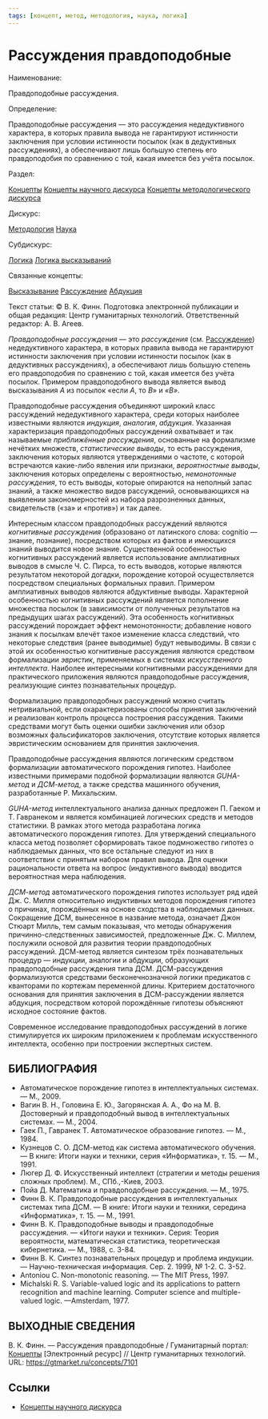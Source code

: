 ```yaml
---
tags: [концепт, метод, методология, наука, логика]
---
```

# Рассуждения правдоподобные

Наименование:

Правдоподобные рассуждения.

Определение:

Правдоподобные рассуждения — это рассуждения недедуктивного характера, в которых правила вывода не гарантируют истинности заключения при условии истинности посылок (как в дедуктивных рассуждениях), а обеспечивают лишь большую степень его правдоподобия по сравнению с той, какая имеется без учёта посылок.

Раздел:

[Концепты](https://gtmarket.ru/concepts/)  [Концепты научного дискурса](https://gtmarket.ru/concepts/scientific-concepts) [Концепты методологического дискурса](https://gtmarket.ru/concepts/methodological-concepts)

Дискурс:

[Методология](https://gtmarket.ru/concepts/6870) [Наука](https://gtmarket.ru/concepts/6860)

Субдискурс:

[Логика](https://gtmarket.ru/concepts/6892)  [Логика высказываний](https://gtmarket.ru/concepts/6899)

Связанные концепты:

[Высказывание](https://gtmarket.ru/concepts/7001) [Рассуждение](https://gtmarket.ru/concepts/7098) [Абдукция](https://gtmarket.ru/concepts/7145)

Текст статьи: © В. К. Финн. Подготовка электронной публикации и общая редакция: Центр гуманитарных технологий. Ответственный редактор: А. В. Агеев.

_Правдоподобные рассуждения_ — это _рассуждения_ (см. [Рассуждение](https://gtmarket.ru/concepts/7098)) недедуктивного характера, в которых правила вывода не гарантируют истинности заключения при условии истинности посылок (как в дедуктивных рассуждениях), а обеспечивают лишь большую степень его правдоподобия по сравнению с той, какая имеется без учёта посылок. Примером правдоподобного вывода является вывод высказывания _A_ из посылок «если _A_, то _B_» и _«В»_.

Правдоподобные рассуждения объединяют широкий класс рассуждений недедуктивного характера, среди которых наиболее известными являются _индукция_, _аналогия_, _абдукция_. Указанная характеризация правдоподобных рассуждений охватывает и так называемые _приближённые рассуждения_, основанные на формализме нечётких множеств, _статистические выводы_, то есть рассуждения, заключения которых являются утверждениями о частоте, с которой встречаются какие-либо явления или признаки, _вероятностные выводы_, заключения которых определены с вероятностью, _немонотонные рассуждения_, то есть выводы, которые опираются на неполный запас знаний, а также множество видов рассуждений, основывающихся на выявлении закономерностей из набора разрозненных данных, свидетельств («за» и «против») и так далее.

Интересным классом правдоподобных рассуждений являются _когнитивные рассуждения_ (образовано от латинского слова: cognitio — знание, познание), посредством которых из фактов и имеющихся знаний выводится новое знание. Существенной особенностью когнитивных рассуждений является использование амплиативных выводов в смысле Ч. С. Пирса, то есть выводов, которые являются результатом некоторой догадки, порождение которой осуществляется посредством специальных формальных правил. Примером амплиативных выводов являются абдуктивные выводы. Характерной особенностью когнитивных рассуждений является пополнение множества посылок (в зависимости от полученных результатов на предыдущих шагах рассуждений). Эта особенность когнитивных рассуждений порождает эффект немонотонности; добавление нового знания к посылкам влечёт такое изменение класса следствий, что некоторые следствия (ранее выводимые) будут невыводимы. В связи с этой их особенностью когнитивные рассуждения являются средством формализации _эвристик_, применяемых в системах _искусственного интеллекта_. Наиболее интересными когнитивными рассуждениями для практического приложения являются правдоподобные рассуждения, реализующие синтез познавательных процедур.

Формализацию правдоподобных рассуждений можно считать нетривиальной, если охарактеризованы способы принятия заключений и реализован контроль процесса построения рассуждения. Такими средствами могут быть оценки ошибки заключения или обзор возможных фальсификаторов заключения, отсутствие которых является эвристическим основанием для принятия заключения.

Правдоподобные рассуждения являются логическим средством формализации автоматического порождения гипотез. Наиболее известными примерами подобной формализации являются _GUHA-метод_ и _ДСМ-метод_, а также средства машинного обучения, разработанные Р. Михальским.

_GUHA-метод_ интеллектуального анализа данных предложен П. Гаеком и Т. Гавранеком и является комбинацией логических средств и методов статистики. В рамках этого метода разработана логика автоматического порождения гипотез. Для утверждений специального класса метод позволяет сформировать такое подмножество гипотез о наблюдаемых данных, что все остальные следуют из них в соответствии с принятым набором правил вывода. Для оценки рациональности ответа на вопрос (индуктивного вывода) вводится вероятностная мера наблюдения.

_ДСМ-метод_ автоматического порождения гипотез использует ряд идей Дж. С. Милля относительно индуктивных методов порождения гипотез о причинах, порождённых на основе сходства в наблюдаемых данных. Сокращение ДСМ, вынесенное в название метода, означает Джон Стюарт Милль, тем самым показывая, что методы обнаружения причинно-следственных зависимостей, предложенные Дж. С. Миллем, послужили основой для развития теории правдоподобных рассуждений. ДСМ-метод является синтезом трёх познавательных процедур — индукции, аналогии и абдукции, образующих правдоподобные рассуждения типа ДСМ. ДСМ-рассуждения формализуются средствами бесконечнозначной логики предикатов с кванторами по кортежам переменной длины. Критерием достаточного основания для принятия заключения в ДСМ-рассуждении является абдукция, посредством которой порождённые гипотезы объясняют исходное состояние фактов.

Современное исследование правдоподобных рассуждений в логике стимулируется их широким приложением к проблемам искусственного интеллекта, особенно при построении экспертных систем.

## БИБЛИОГРАФИЯ

- Автоматическое порождение гипотез в интеллектуальных системах. — М., 2009.
- Вагин В. Н., Головина Е. Ю., Загорянская А. А., Фо на М. В. Достоверный и правдоподобный вывод в интеллектуальных системах. — М., 2004.
- Гаек П., Гавранек Т. Автоматическое образование гипотез. — М., 1984.
- Кузнецов С. О. ДСМ-метод как система автоматического обучения. — В книге: Итоги науки и техники, серия «Информатика», т. 15. — М., 1991.
- Люгер Д. Ф. Искусственный интеллект (стратегии и методы решения сложных проблем). М., СПб.,-Киев, 2003.
- Пойа Д. Математика и правдоподобные рассуждения. — М., 1975.
- Финн В. К. Правдоподобные рассуждения в интеллектуальных системах типа ДСМ. — В книге: Итоги науки и техники, середина «Информатика», т. 15. — М., 1991.
- Финн В. К. Правдоподобные выводы и правдоподобные рассуждения. — «Итоги науки и техники». Серия: Теория вероятности, математическая статистика, теоретическая кибернетика. — М., 1988, с. 3-84.
- Финн В. К. Синтез познавательных процедур и проблема индукции. — Научно-техническая информация. Сер. 2. 1999, № 1-2. С. 3-52.
- Antoniou С. Non-monotonic reasoning. — The MIT Press, 1997.
- Michalski R. S. Variable-valued logic and its applications to pattern recognition and machine learning. Computer science and multiple-valued logic. —Amsterdam, 1977.

## ВЫХОДНЫЕ СВЕДЕНИЯ

В. К. Финн. — Рассуждения правдоподобные / Гуманитарный портал: [Концепты](https://gtmarket.ru/concepts/) [Электронный ресурс] // Центр гуманитарных технологий. URL: <https://gtmarket.ru/concepts/7101>

## Ссылки

- [Концепты научного дискурса](Концепты%20научного%20дискурса.md)
